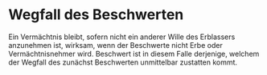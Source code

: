 # Wegfall des Beschwerten

Ein Vermächtnis bleibt, sofern nicht ein anderer Wille des Erblassers anzunehmen ist, wirksam, wenn der Beschwerte nicht Erbe oder Vermächtnisnehmer wird. Beschwert ist in diesem Falle derjenige, welchem der Wegfall des zunächst Beschwerten unmittelbar zustatten kommt.